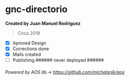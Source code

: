 # gnc-directorio

**Created by Juan Manuel Rodriguez**<br>
> Circa 2019<br>

- [x] Aproved Design
- [x] Corrections done
- [x] Mails created
- [ ] Publishing ###### never deployed ######

###### Powered by AOS lib.-> https://github.com/michalsnik/aos ######
